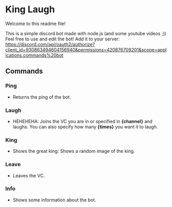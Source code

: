 # King Laugh
Welcome to this readme file!

This is a simple discord bot made with node.js (and some youtube videos ;))
Feel free to use and edit the bot! 
Add it to your server: https://discord.com/api/oauth2/authorize?client_id=930863494604156940&permissions=420876709201&scope=applications.commands%20bot

## Commands

### Ping
- Returns the ping of the bot.

### Laugh
- HEHEHEHA: Joins the VC you are in or specified in __{channel}__ and laughs. You can also specify how many __{times}__ you want it to laugh.

### King
- Shows the great king: Shows a random image of the king.

### Leave
- Leaves the VC.

### Info
- Shows some information about the bot.

